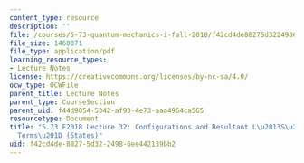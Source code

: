 ```yaml
---
content_type: resource
description: ''
file: /courses/5-73-quantum-mechanics-i-fall-2018/f42cd4de88275d3224986ee442139bb2_MIT5_73F18_Lec32.pdf
file_size: 1460071
file_type: application/pdf
learning_resource_types:
- Lecture Notes
license: https://creativecommons.org/licenses/by-nc-sa/4.0/
ocw_type: OCWFile
parent_title: Lecture Notes
parent_type: CourseSection
parent_uid: f44d9054-5342-af93-4e73-aaa4964ca565
resourcetype: Document
title: "5.73 F2018 Lecture 32: Configurations and Resultant L\u2013S\u2013J \u201C\
  Terms\u201D (States)"
uid: f42cd4de-8827-5d32-2498-6ee442139bb2
---
```

